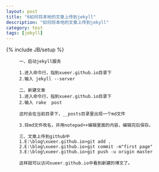 ```yaml
---
layout: post
title: "6如何将本地的文章上传到jekyll"
description: "如何将本地的文章上传到jekyll"
category: test
tags: [jekyll]
---
```

{% include JB/setup %}
  
         一、启动jekyll服务
		 
		 1.进入命令行，指到xueer.github.io目录下
		 2.输入 jekyll --server   
		 
		 二、新建文章
		 1.进入命令行，指到xueer.github.io目录下
		 2.输入 rake  post  
		 
		 这时会在当前目录下，__posts目录里出现一个md文件
		 
		 3.将md文件改名，并用notepad++编辑里面的内容，编辑完后保存。
		 
		 三、文章上传到github中
		 1.E:\blog\xueer.github.io>git add .
         2.E:\blog\xueer.github.io>git commit -m"first page"
		 3.E:\blog\xueer.github.io>git push -u origin master

		 这样就可以访问xueer.github.io中看到新建的博文了。
